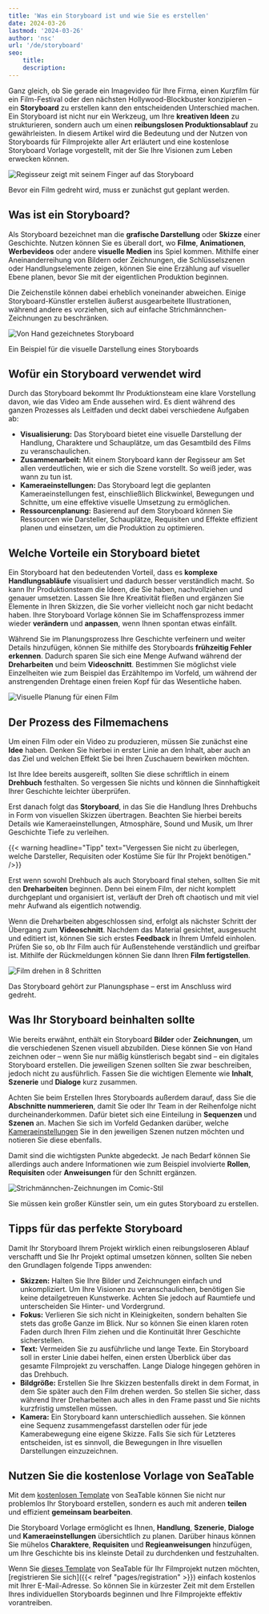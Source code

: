 ```yaml
---
title: 'Was ein Storyboard ist und wie Sie es erstellen'
date: 2024-03-26
lastmod: '2024-03-26'
author: 'nsc'
url: '/de/storyboard'
seo:
    title:
    description:
---
```


Ganz gleich, ob Sie gerade ein Imagevideo für Ihre Firma, einen Kurzfilm für ein Film-Festival oder den nächsten Hollywood-Blockbuster konzipieren – ein **Storyboard** zu erstellen kann den entscheidenden Unterschied machen. Ein Storyboard ist nicht nur ein Werkzeug, um Ihre **kreativen Ideen** zu strukturieren, sondern auch um einen **reibungslosen Produktionsablauf** zu gewährleisten. In diesem Artikel wird die Bedeutung und der Nutzen von Storyboards für Filmprojekte aller Art erläutert und eine kostenlose Storyboard Vorlage vorgestellt, mit der Sie Ihre Visionen zum Leben erwecken können.

![Regisseur zeigt mit seinem Finger auf das Storyboard](images/dix-sept-xEKgWKmUk5A-unsplash-711x463.jpg)

Bevor ein Film gedreht wird, muss er zunächst gut geplant werden.

## Was ist ein Storyboard?

Als Storyboard bezeichnet man die **grafische Darstellung** oder **Skizze** einer Geschichte. Nutzen können Sie es überall dort, wo **Filme**, **Animationen**, **Werbevideos** oder andere **visuelle Medien** ins Spiel kommen. Mithilfe einer Aneinanderreihung von Bildern oder Zeichnungen, die Schlüsselszenen oder Handlungselemente zeigen, können Sie eine Erzählung auf visueller Ebene planen, bevor Sie mit der eigentlichen Produktion beginnen.

Die Zeichenstile können dabei erheblich voneinander abweichen. Einige Storyboard-Künstler erstellen äußerst ausgearbeitete Illustrationen, während andere es vorziehen, sich auf einfache Strichmännchen-Zeichnungen zu beschränken.

![Von Hand gezeichnetes Storyboard](images/dix-sept-idiRDLFPH6A-unsplash-711x936.jpg)

Ein Beispiel für die visuelle Darstellung eines Storyboards

## Wofür ein Storyboard verwendet wird

Durch das Storyboard bekommt Ihr Produktionsteam eine klare Vorstellung davon, wie das Video am Ende aussehen wird. Es dient während des ganzen Prozesses als Leitfaden und deckt dabei verschiedene Aufgaben ab:

- **Visualisierung:** Das Storyboard bietet eine visuelle Darstellung der Handlung, Charaktere und Schauplätze, um das Gesamtbild des Films zu veranschaulichen.
- **Zusammenarbeit:** Mit einem Storyboard kann der Regisseur am Set allen verdeutlichen, wie er sich die Szene vorstellt. So weiß jeder, was wann zu tun ist.
- **Kameraeinstellungen:** Das Storyboard legt die geplanten Kameraeinstellungen fest, einschließlich Blickwinkel, Bewegungen und Schnitte, um eine effektive visuelle Umsetzung zu ermöglichen.
- **Ressourcenplanung:** Basierend auf dem Storyboard können Sie Ressourcen wie Darsteller, Schauplätze, Requisiten und Effekte effizient planen und einsetzen, um die Produktion zu optimieren.

## Welche Vorteile ein Storyboard bietet

Ein Storyboard hat den bedeutenden Vorteil, dass es **komplexe Handlungsabläufe** visualisiert und dadurch besser verständlich macht. So kann Ihr Produktionsteam die Ideen, die Sie haben, nachvollziehen und genauer umsetzen. Lassen Sie Ihre Kreativität fließen und ergänzen Sie Elemente in Ihren Skizzen, die Sie vorher vielleicht noch gar nicht bedacht haben. Ihre Storyboard Vorlage können Sie im Schaffensprozess immer wieder **verändern** und **anpassen**, wenn Ihnen spontan etwas einfällt.

Während Sie im Planungsprozess Ihre Geschichte verfeinern und weiter Details hinzufügen, können Sie mithilfe des Storyboards **frühzeitig Fehler erkennen**. Dadurch sparen Sie sich eine Menge Aufwand während der **Dreharbeiten** und beim **Videoschnitt**. Bestimmen Sie möglichst viele Einzelheiten wie zum Beispiel das Erzähltempo im Vorfeld, um während der anstrengenden Drehtage einen freien Kopf für das Wesentliche haben.

![Visuelle Planung für einen Film](images/matt-popovich-pJwWrP-OIfk-unsplash-711x457.jpg)

## Der Prozess des Filmemachens

Um einen Film oder ein Video zu produzieren, müssen Sie zunächst eine **Idee** haben. Denken Sie hierbei in erster Linie an den Inhalt, aber auch an das Ziel und welchen Effekt Sie bei Ihren Zuschauern bewirken möchten.

Ist Ihre Idee bereits ausgereift, sollten Sie diese schriftlich in einem **Drehbuch** festhalten. So vergessen Sie nichts und können die Sinnhaftigkeit Ihrer Geschichte leichter überprüfen.

Erst danach folgt das **Storyboard**, in das Sie die Handlung Ihres Drehbuchs in Form von visuellen Skizzen übertragen. Beachten Sie hierbei bereits Details wie Kameraeinstellungen, Atmosphäre, Sound und Musik, um Ihrer Geschichte Tiefe zu verleihen.

{{< warning headline="Tipp" text="Vergessen Sie nicht zu überlegen, welche Darsteller, Requisiten oder Kostüme Sie für Ihr Projekt benötigen." />}}

Erst wenn sowohl Drehbuch als auch Storyboard final stehen, sollten Sie mit den **Dreharbeiten** beginnen. Denn bei einem Film, der nicht komplett durchgeplant und organisiert ist, verläuft der Dreh oft chaotisch und mit viel mehr Aufwand als eigentlich notwendig.

Wenn die Dreharbeiten abgeschlossen sind, erfolgt als nächster Schritt der Übergang zum **Videoschnitt**. Nachdem das Material gesichtet, ausgesucht und editiert ist, können Sie sich erstes **Feedback** in Ihrem Umfeld einholen. Prüfen Sie so, ob Ihr Film auch für Außenstehende verständlich und greifbar ist. Mithilfe der Rückmeldungen können Sie dann Ihren **Film fertigstellen**.

![Film drehen in 8 Schritten](images/Film-drehen-in-8-Schritten-711x1264.png)

Das Storyboard gehört zur Planungsphase – erst im Anschluss wird gedreht.

## Was Ihr Storyboard beinhalten sollte

Wie bereits erwähnt, enthält ein Storyboard **Bilder** oder **Zeichnungen**, um die verschiedenen Szenen visuell abzubilden. Diese können Sie von Hand zeichnen oder – wenn Sie nur mäßig künstlerisch begabt sind – ein digitales Storyboard erstellen. Die jeweiligen Szenen sollten Sie zwar beschreiben, jedoch nicht zu ausführlich. Fassen Sie die wichtigen Elemente wie **Inhalt**, **Szenerie** und **Dialoge** kurz zusammen.

Achten Sie beim Erstellen Ihres Storyboards außerdem darauf, dass Sie die **Abschnitte nummerieren**, damit Sie oder Ihr Team in der Reihenfolge nicht durcheinanderkommen. Dafür bietet sich eine Einteilung in **Sequenzen** und **Szenen** an. Machen Sie sich im Vorfeld Gedanken darüber, welche [Kameraeinstellungen](https://filmpuls.info/einstellungen-einstellungsgroesse-bildausschnitt/) Sie in den jeweiligen Szenen nutzen möchten und notieren Sie diese ebenfalls.

Damit sind die wichtigsten Punkte abgedeckt. Je nach Bedarf können Sie allerdings auch andere Informationen wie zum Beispiel involvierte **Rollen**, **Requisiten** oder **Anweisungen** für den Schnitt ergänzen.

![Strichmännchen-Zeichnungen im Comic-Stil](images/nasim-keshmiri-bNjYwZrkJ3A-unsplash-711x474.jpg)

Sie müssen kein großer Künstler sein, um ein gutes Storyboard zu erstellen.

## Tipps für das perfekte Storyboard

Damit Ihr Storyboard Ihrem Projekt wirklich einen reibungsloseren Ablauf verschafft und Sie Ihr Projekt optimal umsetzen können, sollten Sie neben den Grundlagen folgende Tipps anwenden:

- **Skizzen:** Halten Sie Ihre Bilder und Zeichnungen einfach und unkompliziert. Um Ihre Visionen zu veranschaulichen, benötigen Sie keine detailgetreuen Kunstwerke. Achten Sie jedoch auf Raumtiefe und unterscheiden Sie Hinter- und Vordergrund.
- **Fokus:** Verlieren Sie sich nicht in Kleinigkeiten, sondern behalten Sie stets das große Ganze im Blick. Nur so können Sie einen klaren roten Faden durch Ihren Film ziehen und die Kontinuität Ihrer Geschichte sicherstellen.
- **Text:** Vermeiden Sie zu ausführliche und lange Texte. Ein Storyboard soll in erster Linie dabei helfen, einen ersten Überblick über das gesamte Filmprojekt zu verschaffen. Lange Dialoge hingegen gehören in das Drehbuch.
- **Bildgröße:** Erstellen Sie Ihre Skizzen bestenfalls direkt in dem Format, in dem Sie später auch den Film drehen werden. So stellen Sie sicher, dass während Ihrer Dreharbeiten auch alles in den Frame passt und Sie nichts kurzfristig umstellen müssen.
- **Kamera:** Ein Storyboard kann unterschiedlich aussehen. Sie können eine Sequenz zusammengefasst darstellen oder für jede Kamerabewegung eine eigene Skizze. Falls Sie sich für Letzteres entscheiden, ist es sinnvoll, die Bewegungen in Ihre visuellen Darstellungen einzuzeichnen.

## Nutzen Sie die kostenlose Vorlage von SeaTable

Mit dem [kostenlosen Template](https://seatable.io/vorlage/k6o24najsho8oipbkwmo8g/) von SeaTable können Sie nicht nur problemlos Ihr Storyboard erstellen, sondern es auch mit anderen **teilen** und effizient **gemeinsam bearbeiten**.

Die Storyboard Vorlage ermöglicht es Ihnen, **Handlung**, **Szenerie**, **Dialoge** und **Kameraeinstellungen** übersichtlich zu planen. Darüber hinaus können Sie mühelos **Charaktere**, **Requisiten** und **Regieanweisungen** hinzufügen, um Ihre Geschichte bis ins kleinste Detail zu durchdenken und festzuhalten.

Wenn Sie [dieses Template](https://seatable.io/vorlage/k6o24najsho8oipbkwmo8g/) von SeaTable für Ihr Filmprojekt nutzen möchten, [registrieren Sie sich]({{< relref "pages/registration" >}}) einfach kostenlos mit Ihrer E-Mail-Adresse. So können Sie in kürzester Zeit mit dem Erstellen Ihres individuellen Storyboards beginnen und Ihre Filmprojekte effektiv vorantreiben.
